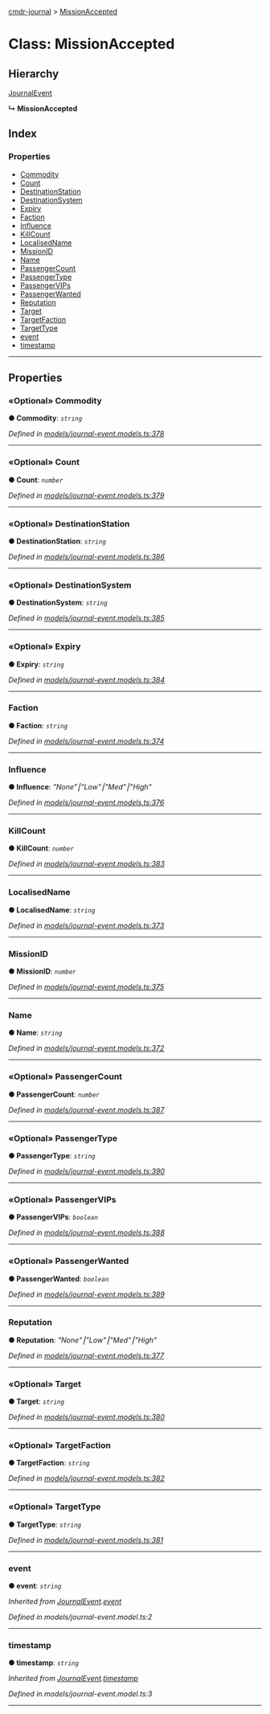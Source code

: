 [cmdr-journal](../README.md) > [MissionAccepted](../classes/missionaccepted.md)



# Class: MissionAccepted

## Hierarchy


 [JournalEvent](journalevent.md)

**↳ MissionAccepted**







## Index

### Properties

* [Commodity](missionaccepted.md#commodity)
* [Count](missionaccepted.md#count)
* [DestinationStation](missionaccepted.md#destinationstation)
* [DestinationSystem](missionaccepted.md#destinationsystem)
* [Expiry](missionaccepted.md#expiry)
* [Faction](missionaccepted.md#faction)
* [Influence](missionaccepted.md#influence)
* [KillCount](missionaccepted.md#killcount)
* [LocalisedName](missionaccepted.md#localisedname)
* [MissionID](missionaccepted.md#missionid)
* [Name](missionaccepted.md#name)
* [PassengerCount](missionaccepted.md#passengercount)
* [PassengerType](missionaccepted.md#passengertype)
* [PassengerVIPs](missionaccepted.md#passengervips)
* [PassengerWanted](missionaccepted.md#passengerwanted)
* [Reputation](missionaccepted.md#reputation)
* [Target](missionaccepted.md#target)
* [TargetFaction](missionaccepted.md#targetfaction)
* [TargetType](missionaccepted.md#targettype)
* [event](missionaccepted.md#event)
* [timestamp](missionaccepted.md#timestamp)



---
## Properties
<a id="commodity"></a>

### «Optional» Commodity

**●  Commodity**:  *`string`* 

*Defined in [models/journal-event.models.ts:378](https://github.com/chrisbruford/cmdr-journal/blob/52f6f4c/src/models/journal-event.models.ts#L378)*





___

<a id="count"></a>

### «Optional» Count

**●  Count**:  *`number`* 

*Defined in [models/journal-event.models.ts:379](https://github.com/chrisbruford/cmdr-journal/blob/52f6f4c/src/models/journal-event.models.ts#L379)*





___

<a id="destinationstation"></a>

### «Optional» DestinationStation

**●  DestinationStation**:  *`string`* 

*Defined in [models/journal-event.models.ts:386](https://github.com/chrisbruford/cmdr-journal/blob/52f6f4c/src/models/journal-event.models.ts#L386)*





___

<a id="destinationsystem"></a>

### «Optional» DestinationSystem

**●  DestinationSystem**:  *`string`* 

*Defined in [models/journal-event.models.ts:385](https://github.com/chrisbruford/cmdr-journal/blob/52f6f4c/src/models/journal-event.models.ts#L385)*





___

<a id="expiry"></a>

### «Optional» Expiry

**●  Expiry**:  *`string`* 

*Defined in [models/journal-event.models.ts:384](https://github.com/chrisbruford/cmdr-journal/blob/52f6f4c/src/models/journal-event.models.ts#L384)*





___

<a id="faction"></a>

###  Faction

**●  Faction**:  *`string`* 

*Defined in [models/journal-event.models.ts:374](https://github.com/chrisbruford/cmdr-journal/blob/52f6f4c/src/models/journal-event.models.ts#L374)*





___

<a id="influence"></a>

###  Influence

**●  Influence**:  *"None"⎮"Low"⎮"Med"⎮"High"* 

*Defined in [models/journal-event.models.ts:376](https://github.com/chrisbruford/cmdr-journal/blob/52f6f4c/src/models/journal-event.models.ts#L376)*





___

<a id="killcount"></a>

###  KillCount

**●  KillCount**:  *`number`* 

*Defined in [models/journal-event.models.ts:383](https://github.com/chrisbruford/cmdr-journal/blob/52f6f4c/src/models/journal-event.models.ts#L383)*





___

<a id="localisedname"></a>

###  LocalisedName

**●  LocalisedName**:  *`string`* 

*Defined in [models/journal-event.models.ts:373](https://github.com/chrisbruford/cmdr-journal/blob/52f6f4c/src/models/journal-event.models.ts#L373)*





___

<a id="missionid"></a>

###  MissionID

**●  MissionID**:  *`number`* 

*Defined in [models/journal-event.models.ts:375](https://github.com/chrisbruford/cmdr-journal/blob/52f6f4c/src/models/journal-event.models.ts#L375)*





___

<a id="name"></a>

###  Name

**●  Name**:  *`string`* 

*Defined in [models/journal-event.models.ts:372](https://github.com/chrisbruford/cmdr-journal/blob/52f6f4c/src/models/journal-event.models.ts#L372)*





___

<a id="passengercount"></a>

### «Optional» PassengerCount

**●  PassengerCount**:  *`number`* 

*Defined in [models/journal-event.models.ts:387](https://github.com/chrisbruford/cmdr-journal/blob/52f6f4c/src/models/journal-event.models.ts#L387)*





___

<a id="passengertype"></a>

### «Optional» PassengerType

**●  PassengerType**:  *`string`* 

*Defined in [models/journal-event.models.ts:390](https://github.com/chrisbruford/cmdr-journal/blob/52f6f4c/src/models/journal-event.models.ts#L390)*





___

<a id="passengervips"></a>

### «Optional» PassengerVIPs

**●  PassengerVIPs**:  *`boolean`* 

*Defined in [models/journal-event.models.ts:388](https://github.com/chrisbruford/cmdr-journal/blob/52f6f4c/src/models/journal-event.models.ts#L388)*





___

<a id="passengerwanted"></a>

### «Optional» PassengerWanted

**●  PassengerWanted**:  *`boolean`* 

*Defined in [models/journal-event.models.ts:389](https://github.com/chrisbruford/cmdr-journal/blob/52f6f4c/src/models/journal-event.models.ts#L389)*





___

<a id="reputation"></a>

###  Reputation

**●  Reputation**:  *"None"⎮"Low"⎮"Med"⎮"High"* 

*Defined in [models/journal-event.models.ts:377](https://github.com/chrisbruford/cmdr-journal/blob/52f6f4c/src/models/journal-event.models.ts#L377)*





___

<a id="target"></a>

### «Optional» Target

**●  Target**:  *`string`* 

*Defined in [models/journal-event.models.ts:380](https://github.com/chrisbruford/cmdr-journal/blob/52f6f4c/src/models/journal-event.models.ts#L380)*





___

<a id="targetfaction"></a>

### «Optional» TargetFaction

**●  TargetFaction**:  *`string`* 

*Defined in [models/journal-event.models.ts:382](https://github.com/chrisbruford/cmdr-journal/blob/52f6f4c/src/models/journal-event.models.ts#L382)*





___

<a id="targettype"></a>

### «Optional» TargetType

**●  TargetType**:  *`string`* 

*Defined in [models/journal-event.models.ts:381](https://github.com/chrisbruford/cmdr-journal/blob/52f6f4c/src/models/journal-event.models.ts#L381)*





___

<a id="event"></a>

###  event

**●  event**:  *`string`* 

*Inherited from [JournalEvent](journalevent.md).[event](journalevent.md#event)*

*Defined in models/journal-event.model.ts:2*





___

<a id="timestamp"></a>

###  timestamp

**●  timestamp**:  *`string`* 

*Inherited from [JournalEvent](journalevent.md).[timestamp](journalevent.md#timestamp)*

*Defined in models/journal-event.model.ts:3*





___


